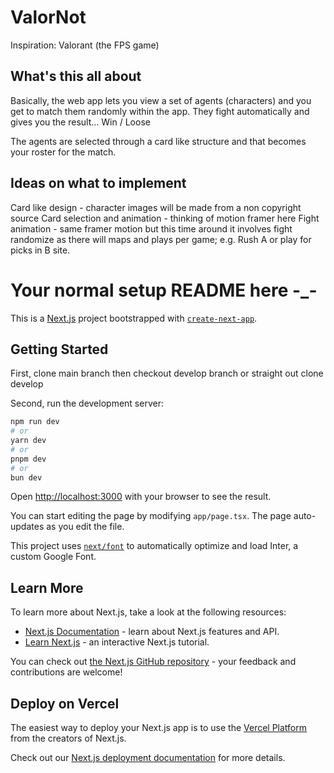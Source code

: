 # ValorNot

Inspiration: Valorant (the FPS game)

## What's this all about

Basically, the web app lets you view a set of agents (characters) and you get to match them randomly within the app.
They fight automatically and gives you the result... Win / Loose

The agents are selected through a card like structure and that becomes your roster for the match.

## Ideas on what to implement

Card like design - character images will be made from a non copyright source
Card selection and animation - thinking of motion framer here
Fight animation - same framer motion but this time around it involves fight randomize as there will maps and plays per game; e.g. Rush A or play for picks in B site.

# Your normal setup README here -_-

This is a [Next.js](https://nextjs.org/) project bootstrapped with [`create-next-app`](https://github.com/vercel/next.js/tree/canary/packages/create-next-app).

## Getting Started

First, clone main branch then checkout develop branch or straight out clone develop

Second, run the development server:

```bash
npm run dev
# or
yarn dev
# or
pnpm dev
# or
bun dev
```

Open [http://localhost:3000](http://localhost:3000) with your browser to see the result.

You can start editing the page by modifying `app/page.tsx`. The page auto-updates as you edit the file.

This project uses [`next/font`](https://nextjs.org/docs/basic-features/font-optimization) to automatically optimize and load Inter, a custom Google Font.

## Learn More

To learn more about Next.js, take a look at the following resources:

- [Next.js Documentation](https://nextjs.org/docs) - learn about Next.js features and API.
- [Learn Next.js](https://nextjs.org/learn) - an interactive Next.js tutorial.

You can check out [the Next.js GitHub repository](https://github.com/vercel/next.js/) - your feedback and contributions are welcome!

## Deploy on Vercel

The easiest way to deploy your Next.js app is to use the [Vercel Platform](https://vercel.com/new?utm_medium=default-template&filter=next.js&utm_source=create-next-app&utm_campaign=create-next-app-readme) from the creators of Next.js.

Check out our [Next.js deployment documentation](https://nextjs.org/docs/deployment) for more details.
